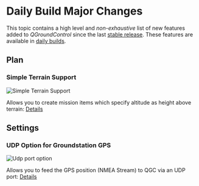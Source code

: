 # Daily Build Major Changes

This topic contains a high level and *non-exhaustive* list of new features added to *QGroundControl* since the last [stable release](../releases/release_notes.md). These features are available in [daily builds](../releases/daily_builds.md).

## Plan

### Simple Terrain Support

![Simple Terrain Support](../../assets/plan/SimpleMissionItemTerrain.jpg)

Allows you to create mission items which specify altitude as height above terrain: [Details](https://github.com/mavlink/qgroundcontrol/pull/6225)

## Settings

### UDP Option for Groundstation GPS

![Udp port option](../../assets/settings/settings_view_general_gps_udp.jpg)

Allows you to feed the GPS position (NMEA Stream) to QGC via an UDP port: [Details](https://github.com/mavlink/qgroundcontrol/pull/7114)